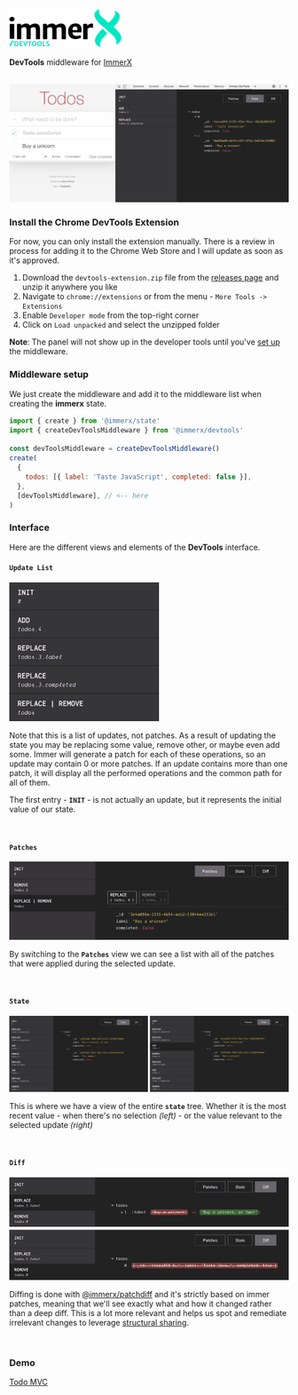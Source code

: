 <img src="images/immerx-devtools-logo.svg" height="70px"/>

**DevTools** middleware for [ImmerX](https://github.com/monojack/immerx)

<br/>

<img src="images/state-screenshot-0.png" />

### Install the Chrome DevTools Extension

For now, you can only install the extension manually. There is a review in process for adding it to the Chrome Web Store and I will update as soon as it's approved.

1. Download the `devtools-extension.zip` file from the [releases page](https://github.com/monojack/immer-devtools/releases) and unzip it anywhere you like
2. Navigate to `chrome://extensions` or from the menu - `More Tools -> Extensions`
3. Enable `Developer mode` from the top-right corner
4. Click on `Load unpacked` and select the unzipped folder

**Note**: The panel will not show up in the developer tools until you've [set up](#setup) the middleware.

### Middleware setup

We just create the middleware and add it to the middleware list when creating the **immerx** state.

```js
import { create } from '@immerx/state'
import { createDevToolsMiddleware } from '@immerx/devtools'

const devToolsMiddleware = createDevToolsMiddleware()
create(
  {
    todos: [{ label: 'Taste JavaScript', completed: false }],
  },
  [devToolsMiddleware], // <-- here
)
```

### Interface

Here are the different views and elements of the **DevTools** interface.

#### `Update List`

<img src="images/update-list-screenshot-0.png" height="250" />

Note that this is a list of updates, not patches. As a result of updating the state you may be replacing some value, remove other, or maybe even add some. Immer will generate a patch for each of these operations, so an update may contain 0 or more patches. If an update contains more than one patch, it will display all the performed operations and the common path for all of them.

The first entry - **`INIT`** - is not actually an update, but it represents the initial value of our state.

<br/>

#### `Patches`

<img src="images/patches-screenshot-0.png" />

By switching to the **`Patches`** view we can see a list with all of the patches that were applied during the selected update.

<br/>

#### `State`

<img src="images/state-screenshot-1.png"   />

This is where we have a view of the entire **`state`** tree. Whether it is the most recent value - when there's no selection _(left)_ - or the value relevant to the selected update _(right)_

<br/>

#### `Diff`

<img src="images/diff-screenshot-0.png" />

Diffing is done with [@immerx/patchdiff](https://github.com/monojack/immerx-patchdiff) and it's strictly based on immer patches, meaning that we'll see exactly what and how it changed rather than a deep diff. This is a lot more relevant and helps us spot and remediate irrelevant changes to leverage [structural sharing](https://egghead.io/lessons/react-profile-react-rendering-and-optimize-with-memo-to-leverage-structural-sharing).

<br/>

### Demo

[Todo MVC](https://monojack.github.io/immerx-todomvc/)
